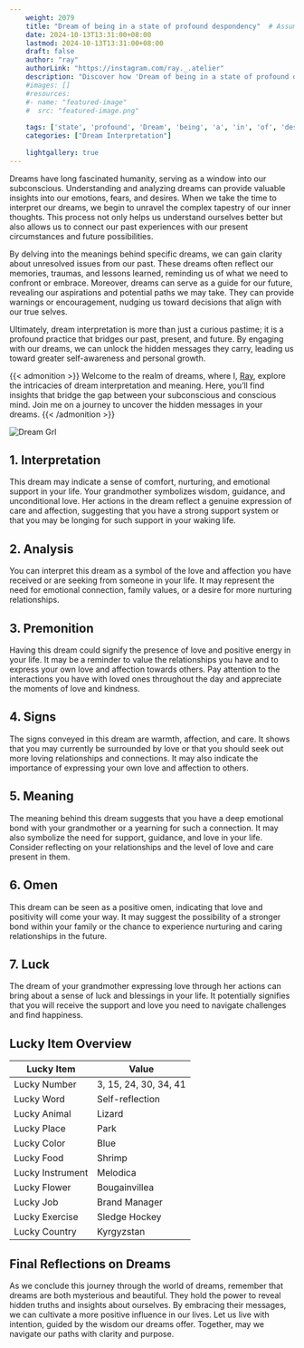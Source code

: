 ```yaml
---
    weight: 2079
    title: "Dream of being in a state of profound despondency"  # Assuming 'title' column exists
    date: 2024-10-13T13:31:00+08:00
    lastmod: 2024-10-13T13:31:00+08:00
    draft: false
    author: "ray"
    authorLink: "https://instagram.com/ray._.atelier"
    description: "Discover how 'Dream of being in a state of profound despondency' can interpret your future and uncover its significant meanings in your life."
    #images: []
    #resources:
    #- name: "featured-image"
    #  src: "featured-image.png"
    
    tags: ['state', 'profound', 'Dream', 'being', 'a', 'in', 'of', 'despondency']
    categories: ["Dream Interpretation"]
    
    lightgallery: true
---
```

    
Dreams have long fascinated humanity, serving as a window into our subconscious. Understanding and analyzing dreams can provide valuable insights into our emotions, fears, and desires. When we take the time to interpret our dreams, we begin to unravel the complex tapestry of our inner thoughts. This process not only helps us understand ourselves better but also allows us to connect our past experiences with our present circumstances and future possibilities.

By delving into the meanings behind specific dreams, we can gain clarity about unresolved issues from our past. These dreams often reflect our memories, traumas, and lessons learned, reminding us of what we need to confront or embrace. Moreover, dreams can serve as a guide for our future, revealing our aspirations and potential paths we may take. They can provide warnings or encouragement, nudging us toward decisions that align with our true selves.

Ultimately, dream interpretation is more than just a curious pastime; it is a profound practice that bridges our past, present, and future. By engaging with our dreams, we can unlock the hidden messages they carry, leading us toward greater self-awareness and personal growth.

{{< admonition >}}
Welcome to the realm of dreams, where I, [Ray](https://instagram.com/ray._.atelier), explore the intricacies of dream interpretation and meaning. Here, you’ll find insights that bridge the gap between your subconscious and conscious mind. Join me on a journey to uncover the hidden messages in your dreams.
{{< /admonition >}}

![Dream Grl](https://cdn.pixabay.com/photo/2017/11/02/03/35/gothic-2910057_1280.jpg "Dream Grl")

## 1. Interpretation
 This dream may indicate a sense of comfort, nurturing, and emotional support in your life. Your grandmother symbolizes wisdom, guidance, and unconditional love. Her actions in the dream reflect a genuine expression of care and affection, suggesting that you have a strong support system or that you may be longing for such support in your waking life.

## 2. Analysis
 You can interpret this dream as a symbol of the love and affection you have received or are seeking from someone in your life. It may represent the need for emotional connection, family values, or a desire for more nurturing relationships.

## 3. Premonition
 Having this dream could signify the presence of love and positive energy in your life. It may be a reminder to value the relationships you have and to express your own love and affection towards others. Pay attention to the interactions you have with loved ones throughout the day and appreciate the moments of love and kindness.

## 4. Signs
 The signs conveyed in this dream are warmth, affection, and care. It shows that you may currently be surrounded by love or that you should seek out more loving relationships and connections. It may also indicate the importance of expressing your own love and affection to others.

## 5. Meaning
 The meaning behind this dream suggests that you have a deep emotional bond with your grandmother or a yearning for such a connection. It may also symbolize the need for support, guidance, and love in your life. Consider reflecting on your relationships and the level of love and care present in them.

## 6. Omen
 This dream can be seen as a positive omen, indicating that love and positivity will come your way. It may suggest the possibility of a stronger bond within your family or the chance to experience nurturing and caring relationships in the future.

## 7. Luck
 The dream of your grandmother expressing love through her actions can bring about a sense of luck and blessings in your life. It potentially signifies that you will receive the support and love you need to navigate challenges and find happiness.

## Lucky Item Overview
| Lucky Item          | Value              |
|---------------|--------------------|
| Lucky Number        | 3, 15, 24, 30, 34, 41  |
| Lucky Word          | Self-reflection |
| Lucky Animal        | Lizard |
| Lucky Place         | Park     |
| Lucky Color         | Blue     |
| Lucky Food          | Shrimp      |
| Lucky Instrument    | Melodica |
| Lucky Flower        | Bougainvillea    |
| Lucky Job           | Brand Manager       |
| Lucky Exercise      | Sledge Hockey  |
| Lucky Country       | Kyrgyzstan    |


##  Final Reflections on Dreams

As we conclude this journey through the world of dreams, remember that dreams are both mysterious and beautiful. They hold the power to reveal hidden truths and insights about ourselves. By embracing their messages, we can cultivate a more positive influence in our lives. Let us live with intention, guided by the wisdom our dreams offer. Together, may we navigate our paths with clarity and purpose.
